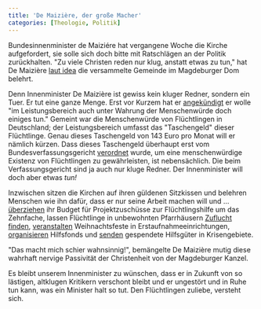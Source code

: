 ```yaml
---
title: 'De Maizière, der große Macher'
categories: [Theologie, Politik]
---
```


Bundesinnenminister de Maiziére hat vergangene Woche die Kirche aufgefordert, sie solle sich doch bitte mit Ratschlägen an der Politik zurückhalten. "Zu viele Christen reden nur klug, anstatt etwas zu tun," hat De Maizière [laut idea](http://www.idea.de/thema-des-tages/artikel/kirche-soll-sich-mit-ratschlaegen-an-die-politik-zurueckhalten-83429.html) die versammelte Gemeinde im Magdeburger Dom belehrt.

Denn Innenminister De Maizière ist gewiss kein kluger Redner, sondern ein Tuer. Er tut eine ganze Menge. Erst vor Kurzem hat er [angekündigt](http://www.faz.net/aktuell/opposition-gegen-weniger-taschengeld-fuer-asylbewerber-13749708.html) er wolle "im Leistungsbereich auch unter Wahrung der Menschenwürde doch einiges tun." Gemeint war die Menschenwürde von Flüchtlingen in Deutschland; der Leistungsbereich umfasst das "Taschengeld" dieser Flüchtlinge. Genau dieses Taschengeld von 143 Euro pro Monat will er nämlich kürzen. Dass dieses Taschengeld überhaupt erst vom Bundesverfassungsgericht [verordnet](http://www.bundesverfassungsgericht.de/pressemitteilungen/bvg12-056.html) wurde, um eine menschenwürdige Existenz von Flüchtlingen zu gewährleisten, ist nebensächlich. Die beim Verfassungsgericht sind ja auch nur kluge Redner. Der Innenminister will doch aber etwas *tun!*

Inzwischen sitzen die Kirchen auf ihren güldenen Sitzkissen und belehren Menschen wie ihn dafür, dass er nur seine Arbeit machen will und … [überziehen](http://www.evlks.de/doc/Drucksache_26_Internetberichterstattung.pdf) ihr Budget für Projektzuschüsse zur Flüchtlingshilfe um das Zehnfache, lassen Flüchtlinge in unbewohnten Pfarrhäusern [Zuflucht finden](http://www.evangelisch.de/inhalte/124206/27-08-2015/zehn-fluechtlinge-ziehen-wuerttembergisches-pfarrhaus), [veranstalten](http://www.thomas-kaumanns.de/2014/12/22/pfarreiengemeinschaft-neuss-mitte-setzt-hilfsaktion-fuer-fluechtlinge-fort/) Weihnachtsfeste in Erstaufnahmeeinrichtungen, [organisieren](http://www.kirchenkreis-vlotho.de/website/kirchenkreis/aktuell/2368-2015-02-26-09-35-59.html) Hilfsfonds und [senden](http://osthessen-news.de/n1230211/region-evangelische-kirche-startet-hilfsaktion-f-r-fl-chtlinge-in-syrien.html) gespendete Hilfsgüter in Krisengebiete.   

"Das macht mich schier wahnsinnig!", bemängelte De Maizière mutig diese wahrhaft nervige Passivität der Christenheit von der Magdeburger Kanzel.

Es bleibt unserem Innenminister zu wünschen, dass er in Zukunft von so lästigen, altklugen Kritikern verschont bleibt und er ungestört und in Ruhe tun kann, was ein Minister halt so tut. Den Flüchtlingen zuliebe, versteht sich.